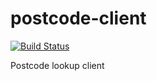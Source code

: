 # postcode-client

[![Build Status](https://travis-ci.org/matthewbdaly/postcode-client.svg?branch=master)](https://travis-ci.org/matthewbdaly/postcode-client)

Postcode lookup client
